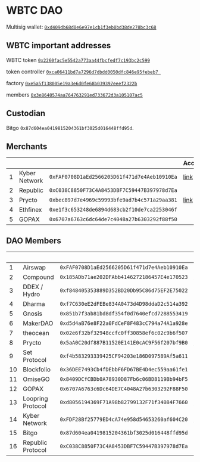 # WBTC DAO 
Multisig wallet: [`0xd409db68d0e6e97e1cb1f3eb0bd38de278bc3c68`](https://etherscan.io/address/0xd409db68d0e6e97e1cb1f3eb0bd38de278bc3c68)

## WBTC important addresses
WBTC token [`0x2260fac5e5542a773aa44fbcfedf7c193bc2c599`](https://etherscan.io/address/0x2260fac5e5542a773aa44fbcfedf7c193bc2c599)

token controller [`0xca06411bd7a7296d7dbdd0050dfc846e95febeb7
`](https://etherscan.io/address/0xca06411bd7a7296d7dbdd0050dfc846e95febeb7)

factory [`0xe5a5f138005e19a3e6d0fe68b039397eeef2322b`](https://etherscan.io/address/0xe5a5f138005e19a3e6d0fe68b039397eeef2322b)

members [`0x3e8640574aa764763291ed733672d3a105107ac5`](https://etherscan.io/address/0x3e8640574aa764763291ed733672d3a105107ac5)

## Custodian
Bitgo `0x87d604ea0419815204361bf3025d016448ffd95d`.

## Merchants
|   |      |         | Accouncement |
|---|------|---------|-------------|
|1| Kyber Network|`0xFAF0708D1aEd2566205D61f471d7e4Aeb10910Ea`|[link](https://tinyurl.com/ybk98cmf) |
|2| Republic|		          `0xC038C8850F73C4A8453DBF7C59447B397978d7Ea`| |
|3| Prycto|		      `0xbec897d7e4969c59993bfe9ad7b4c571a29aa381`|[link](https://twitter.com/PryctoHQ/status/1083413661203525632)|
|4| Ethfinex		   |         `0xe1f3c653248de6894d683cb2f10de7ca2253046f`||
|5| GOPAX		   |         `0x6707a6763c6dc64de7c4048a27b6303292f88f50`||



## DAO Members
|   |      |         | Accouncement |
|---|------|---------|-------------|
|1|Airswap|`0xFAF0708D1aEd2566205D61f471d7e4Aeb10910Ea`| |
|2| Compound|		          `0x185ADb71ae202DFAbb4146272186457E4e170523`|[link](https://twitter.com/compoundfinance/status/1083401878178652161) |
|3| DDEX / Hydro|		      `0xf848405353889D352BD20Db95C86d75EF2E75022`||
|4| Dharma		   |         `0xf7C630eE2dFEBe834A0473d4D98ddaD2c514a392`||
|5| Gnosis		    |        `0x851b7f3ab81bd8df354f0d7640efcd7288553419`||
|6| MakerDAO		   |       `0xd5d4aB76e8F22a0FdCeF8F483cC794a74A1a928e`||
|7| theocean		    |      `0x02e6f32bf32948ccfc0ff30858ef6c02c9b6f507`||
|8| Prycto		       |     `0x5aA0C20df887B11520E141E0cAC9F56f207bf9B0`|[link](https://twitter.com/PryctoHQ/status/1083413661203525632)|
|9| Set Protocol		  |    `0xf4b583293339425CF94203e186D097589Af5a611`||
|10| Blockfolio		    |  `0x36DEE7493Cb4fDEbbF6FD67BE4D4ec559aa61fe1`||
|11| OmiseGO		      |    `0x8409DCfCBDb0A78930D87Fb6c06BD8119Bb94bF5`||
|12| GOPAX		        |    `0x6707A6763c6Dc64DE7C4048A27b6303292F88F50`||
|13| Loopring Protocol |	`0xd8056194369F71A98b82799132F71f34084F7660`|[link](https://twitter.com/loopringorg/status/1083546925482291202)|
|14| Kyber Network 	   | `0xFDF28Bf25779ED4cA74e958d54653260af604C20`|[link](https://tinyurl.com/ybk98cmf)|
|15| Bitgo 		         | `0x87d604ea0419815204361bf3025d016448ffd95d`||
|16| Republic Protocol |	`0xC038C8850F73C4A8453DBF7C59447B397978d7Ea`||







